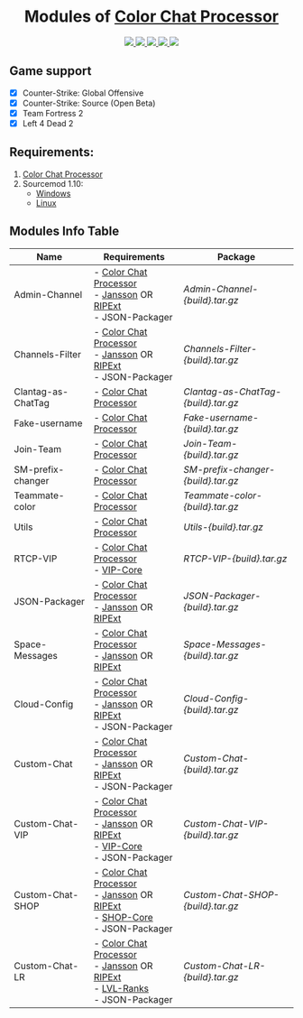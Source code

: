 <h1 align="center">Modules of <a href="https://github.com/nyood/ccprocessor" target="_blank">Color Chat Processor</a></h1>
<p align="center">
    <a href = "https://travis-ci.org/github/nyood/ccp-modules/requests" title = "Build Requests">
        <img src="https://travis-ci.org/nyood/ccp-modules.svg?branch=main" />
    </a>
    <a href="https://github.com/nyood/ccp-modules/blob/main/LICENSE" title="License">
        <img src="https://img.shields.io/github/license/nyood/ccp-modules" />
    </a>
    <a href="https://github.com/nyood/ccp-modules/releases" title="Releases">
        <img src="https://img.shields.io/github/v/release/nyood/ccp-modules" />
    </a>
     <a href = "https://discord.gg/ChTyPUG" title = "Discord">
        <img src="https://img.shields.io/discord/494942123548868609" />
    </a>
    <a href = "#" title = "Total Downloads">
        <img src="https://img.shields.io/github/downloads/nyood/ccp-modules/total" />
    </a>
</p>

## Game support
- [X] Counter-Strike: Global Offensive
- [x] Counter-Strike: Source (Open Beta)
- [x] Team Fortress 2
- [x] Left 4 Dead 2

## Requirements:
1. [Color Chat Processor](https://github.com/nyood/ccprocessor/releases)
2. Sourcemod 1.10:
    - [Windows](http://sourcemod.net/latest.php?os=windows&version=1.10)
    - [Linux](http://sourcemod.net/latest.php?os=linux&version=1.10)
    
## Modules Info Table
Name | Requirements | Package
---- | ------------ | -------
Admin-Channel | - [Color Chat Processor](https://github.com/nyood/ccprocessor/releases) <br> - [Jansson](https://github.com/nyood/sm-jansson) OR [RIPExt](https://github.com/ErikMinekus/sm-ripext) <br> - JSON-Packager | *Admin-Channel-{build}.tar.gz*
Channels-Filter | - [Color Chat Processor](https://github.com/nyood/ccprocessor/releases) <br> - [Jansson](https://github.com/nyood/sm-jansson) OR [RIPExt](https://github.com/ErikMinekus/sm-ripext) <br> - JSON-Packager | *Channels-Filter-{build}.tar.gz*
Clantag-as-ChatTag | - [Color Chat Processor](https://github.com/nyood/ccprocessor/releases) | *Clantag-as-ChatTag-{build}.tar.gz*
Fake-username | - [Color Chat Processor](https://github.com/nyood/ccprocessor/releases) | *Fake-username-{build}.tar.gz*
Join-Team | - [Color Chat Processor](https://github.com/nyood/ccprocessor/releases) | *Join-Team-{build}.tar.gz*
SM-prefix-changer | - [Color Chat Processor](https://github.com/nyood/ccprocessor/releases) | *SM-prefix-changer-{build}.tar.gz*
Teammate-color | - [Color Chat Processor](https://github.com/nyood/ccprocessor/releases) | *Teammate-color-{build}.tar.gz*
Utils | - [Color Chat Processor](https://github.com/nyood/ccprocessor/releases) | *Utils-{build}.tar.gz*
RTCP-VIP | - [Color Chat Processor](https://github.com/nyood/ccprocessor/releases) <br> - [VIP-Core](https://hlmod.ru/resources/vip-core.245/) | *RTCP-VIP-{build}.tar.gz*
JSON-Packager | - [Color Chat Processor](https://github.com/nyood/ccprocessor/releases) <br> - [Jansson](https://github.com/nyood/sm-jansson) OR [RIPExt](https://github.com/ErikMinekus/sm-ripext) | *JSON-Packager-{build}.tar.gz*
Space-Messages | - [Color Chat Processor](https://github.com/nyood/ccprocessor/releases) <br> - [Jansson](https://github.com/nyood/sm-jansson) OR [RIPExt](https://github.com/ErikMinekus/sm-ripext) | *Space-Messages-{build}.tar.gz*
Cloud-Config | - [Color Chat Processor](https://github.com/nyood/ccprocessor/releases) <br> - [Jansson](https://github.com/nyood/sm-jansson) OR [RIPExt](https://github.com/ErikMinekus/sm-ripext) <br> - JSON-Packager | *Cloud-Config-{build}.tar.gz*
Custom-Chat | - [Color Chat Processor](https://github.com/nyood/ccprocessor/releases) <br> - [Jansson](https://github.com/nyood/sm-jansson) OR [RIPExt](https://github.com/ErikMinekus/sm-ripext) <br> - JSON-Packager| *Custom-Chat-{build}.tar.gz*
Custom-Chat-VIP | - [Color Chat Processor](https://github.com/nyood/ccprocessor/releases) <br> - [Jansson](https://github.com/nyood/sm-jansson) OR [RIPExt](https://github.com/ErikMinekus/sm-ripext) <br> - [VIP-Core](https://hlmod.ru/resources/vip-core.245/) <br> - JSON-Packager| *Custom-Chat-VIP-{build}.tar.gz*
Custom-Chat-SHOP | - [Color Chat Processor](https://github.com/nyood/ccprocessor/releases) <br> - [Jansson](https://github.com/nyood/sm-jansson) OR [RIPExt](https://github.com/ErikMinekus/sm-ripext) <br> - [SHOP-Core](https://hlmod.ru/resources/shop-core-fork.284/) <br> - JSON-Packager| *Custom-Chat-SHOP-{build}.tar.gz*
Custom-Chat-LR | - [Color Chat Processor](https://github.com/nyood/ccprocessor/releases) <br> - [Jansson](https://github.com/nyood/sm-jansson) OR [RIPExt](https://github.com/ErikMinekus/sm-ripext) <br> - [LVL-Ranks](https://github.com/levelsranks) <br> - JSON-Packager| *Custom-Chat-LR-{build}.tar.gz*
